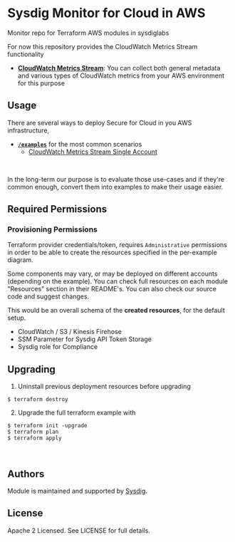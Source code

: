 # Sysdig Monitor for Cloud in AWS
Monitor repo for Terraform AWS modules in sysdiglabs

For now this repository provides the CloudWatch Metrics Stream functionality

* **[CloudWatch Metrics Stream](https://docs.sysdig.com/en/docs/sysdig-monitor/integrations/cloud-accounts/connect-aws-account/cloudwatch-monitoring/)**:  You can collect both general metadata and various types of CloudWatch metrics from your AWS environment for this purpose <br/>

## Usage

There are several ways to deploy Secure for Cloud in you AWS infrastructure,
- **[`/examples`](https://github.com/sysdiglabs/terraform-aws-monitor-for-cloud/tree/master/examples)** for the most common scenarios
  - [CloudWatch Metrics Stream Single Account](https://github.com/sysdiglabs/terraform-aws-secure-for-cloud/tree/master/examples/cloudwatch-metrics-stream-single-account/)

<br/>

In the long-term our purpose is to evaluate those use-cases and if they're common enough, convert them into examples to make their usage easier.

## Required Permissions

### Provisioning Permissions

Terraform provider credentials/token, requires `Administrative` permissions in order to be able to create the
resources specified in the per-example diagram.

Some components may vary, or may be deployed on different accounts (depending on the example). You can check full resources on each module "Resources" section in their README's. You can also check our source code and suggest changes.

This would be an overall schema of the **created resources**, for the default setup.

- CloudWatch / S3 / Kinesis Firehose
- SSM Parameter for Sysdig API Token Storage
- Sysdig role for Compliance

## Upgrading

1. Uninstall previous deployment resources before upgrading
  ```
  $ terraform destroy
  ```

2. Upgrade the full terraform example with
  ```
  $ terraform init -upgrade
  $ terraform plan
  $ terraform apply
  ```

<br/>

## Authors

Module is maintained and supported by [Sysdig](https://sysdig.com).

## License

Apache 2 Licensed. See LICENSE for full details.


